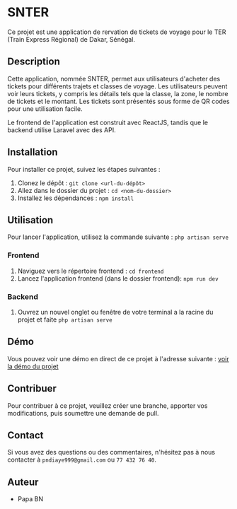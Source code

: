 # SNTER

Ce projet est une application de rervation de tickets de voyage pour le TER (Train Express Régional) de Dakar, Sénégal.

## Description

Cette application, nommée SNTER, permet aux utilisateurs d'acheter des tickets pour différents trajets et classes de voyage. Les utilisateurs peuvent voir leurs tickets, y compris les détails tels que la classe, la zone, le nombre de tickets et le montant. Les tickets sont présentés sous forme de QR codes pour une utilisation facile.

Le frontend de l'application est construit avec ReactJS, tandis que le backend utilise Laravel avec des API.

## Installation

Pour installer ce projet, suivez les étapes suivantes :

1. Clonez le dépôt : `git clone <url-du-dépôt>`
2. Allez dans le dossier du projet : `cd <nom-du-dossier>`
3. Installez les dépendances : `npm install`

## Utilisation

Pour lancer l'application, utilisez la commande suivante : `php artisan serve`


### Frontend

1. Naviguez vers le répertoire frontend : `cd frontend`
2. Lancez l'application frontend (dans le dossier frontend): `npm run dev`

### Backend
1. Ouvrez un nouvel onglet ou fenêtre de votre terminal a la racine du projet et faite  `php artisan serve`

  ## Démo
Vous pouvez voir une démo en direct de ce projet à l'adresse suivante : [voir la démo du projet](https://www.linkedin.com/feed/update/urn:li:activity:7159485672251080704/) 


## Contribuer

Pour contribuer à ce projet, veuillez créer une branche, apporter vos modifications, puis soumettre une demande de pull.

## Contact

Si vous avez des questions ou des commentaires, n'hésitez pas à nous contacter à `pndiaye999@gmail.com` ou  `77 432 76 40`.

## Auteur

- Papa BN